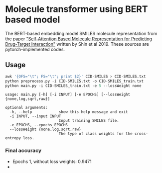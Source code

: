 
# Molecule transformer using BERT based model

The BERT-based embedding model SMILES molecule representation from the paper ["Self-Attention Based Molecule Representation for Predicting Drug-Target Interaction"](http://proceedings.mlr.press/v106/shin19a.html) written by Shin et al 2019. These sources are pytorch-implemented codes.

## Usage
```python
awk '{OFS="\t"; FS="\t"; print $2}' CID-SMILES > CID-SMILES.txt
python preprocess.py -i CID-SMILES.txt -o CID-SMILES_train.txt
python main.py -i CID-SMILES_train.txt -e 5 --lossWeight none
```
```
usage: main.py [-h] [-i INPUT] [-e EPOCHS] [--lossWeight {none,log,sqrt,raw}]

optional arguments:
  -h, --help            show this help message and exit
  -i INPUT, --input INPUT
                        Input training SMILES file.
  -e EPOCHS, --epochs EPOCHS
  --lossWeight {none,log,sqrt,raw}
                        The type of class weights for the cross-entropy loss.
```

### Final accuracy
- Epochs 1, without loss weights: 0.9471
-
